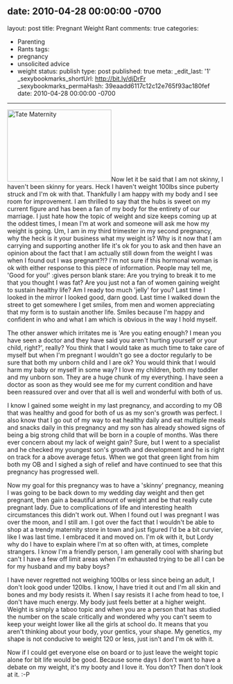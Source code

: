 date: 2010-04-28 00:00:00 -0700
---
layout: post
title: Pregnant Weight Rant
comments: true
categories:
- Parenting
- Rants
tags:
- pregnancy
- unsolicited advice
- weight
status: publish
type: post
published: true
meta:
  _edit_last: '1'
  _sexybookmarks_shortUrl: http://bit.ly/djDrFr
  _sexybookmarks_permaHash: 39eaadd6117c12c12e765f93ac180fef
date: 2010-04-28 00:00:00 -0700
---
<p><a href="http://www.flickr.com/photos/rgeyer/4369302088/" title="Tate Maternity by qwikrex, on Flickr"><img src="http://farm5.static.flickr.com/4013/4369302088_65d899576b_m.jpg" width="240" height="166" alt="Tate Maternity" class="alignright" /></a>Now let it be said that I am not skinny, I haven't been skinny for years.  Heck I haven't weight 100lbs since puberty struck and I'm ok with that.  Thankfully I am happy with my body and I see room for improvement.  I am thrilled to say that the hubs is sweet on my current figure and has been a fan of my body for the entirety of our marriage.  I just hate how the topic of weight and size keeps coming up at the oddest times, I mean I'm at work and someone will ask me how my weight is going.  Um, I am in my third trimester in my second pregnancy, why the heck is it your business what my weight is?  Why is it now that I am carrying and supporting another life it's ok for you to ask and then have an opinion about the fact that I am actually still down from the weight I was when I found out I was pregnant?!?  I'm not sure if this hormonal woman is ok with either response to this piece of information.  People may tell me, 'Good for you!' :gives person blank stare: Are you trying to break it to me that you thought I was fat?  Are you just not a fan of women gaining weight to sustain healthy life?  Am I ready too much 'jelly' for you?  Last time I looked in the mirror I looked good, darn good.  Last time I walked down the street to get somewhere I get smiles, from men and women appreciating that my form is to sustain another life.  Smiles because I'm happy and confident in who and what I am which is obvious in the way I hold myself.</p>

<p>The other answer which irritates me is 'Are you eating enough?  I mean you have seen a doctor and they have said you aren't hurting yourself or your child, right?', really?  You think that I would take as much time to take care of myself but when I'm pregnant I wouldn't go see a doctor regularly to be sure that both my unborn child and I are ok?  You would think that I would harm my baby or myself in some way?  I love my children, both my toddler and my unborn son.  They are a huge chunk of my everything.  I have seen a doctor as soon as they would see me for my current condition and have been reassured over and over that all is well and wonderful with both of us. </p>

<p>I know I gained some weight in my last pregnancy, and according to my OB that was healthy and good for both of us as my son's growth was perfect.  I also know that I go out of my way to eat healthy daily and eat multiple meals and snacks daily in this pregnancy and my son has already showed signs of being a big strong child that will be born in a couple of months.  Was there ever concern about my lack of weight gain?  Sure, but I went to a specialist and he checked my youngest son's growth and development and he is right on track for a above average fetus.  When we got that green light from him both my OB and I sighed a sigh of relief and have continued to see that this pregnancy has progressed well.</p>

<p>Now my goal for this pregnancy was to have a 'skinny' pregnancy, meaning I was going to be back down to my wedding day weight and then get pregnant, then gain a beautiful amount of weight and be that really cute pregnant lady.  Due to complications of life and interesting health circumstances this didn't work out.  When I found out I was pregnant I was over the moon, and I still am.  I got over the fact that I wouldn't be able to shop at a trendy maternity store in town and just figured I'd be a bit curvier, like I was last time.  I embraced it and moved on.  I'm ok with it, but Lordy why do I have to explain where I'm at so often with, at times, complete strangers.   I know I'm a friendly person, I am generally cool with sharing but can't I have a few off limit areas when I'm exhausted trying to be all I can be for my husband and my baby boys?</p>

<p>I have never regretted not weighing 100lbs or less since being an adult, I don't look good under 120lbs.  I know, I have tried it out and I'm all skin and bones and my body resists it.  When I say resists it I ache from head to toe, I don't have much energy.  My body just feels better at a higher weight.  Weight is simply a taboo topic and when you are a person that has studied the number on the scale critically and wondered why you can't seem to keep your weight lower like all the girls at school do.  It means that you aren't thinking about your body, your gentics, your shape.  My genetics, my shape is not conducive to weight 120 or less, just isn't and I'm ok with it.</p>

<p>Now if I could get everyone else on board or to just leave the weight topic alone for bit life would be good.  Because some days I don't want to have a debate on my weight, it's my booty and I love it.  You don't?  Then don't look at it. :-P</p>
